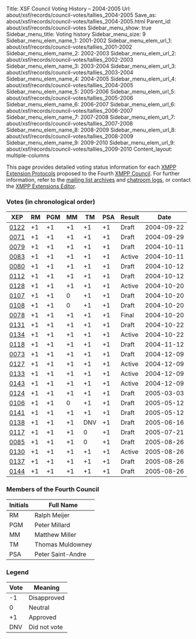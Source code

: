 Title: XSF Council Voting History – 2004-2005
Url: about/xsf/records/council-votes/tallies_2004-2005
Save_as: about/xsf/records/council-votes/tallies_2004-2005.html
Parent_id: about/xsf/records/council-votes
Sidebar_menu_show: true
Sidebar_menu_title: Voting history
Sidebar_menu_size: 9
Sidebar_menu_elem_name_1: 2001-2002
Sidebar_menu_elem_url_1: about/xsf/records/council-votes/tallies_2001-2002
Sidebar_menu_elem_name_2: 2002-2003
Sidebar_menu_elem_url_2: about/xsf/records/council-votes/tallies_2002-2003
Sidebar_menu_elem_name_3: 2003-2004
Sidebar_menu_elem_url_3: about/xsf/records/council-votes/tallies_2003-2004
Sidebar_menu_elem_name_4: 2004-2005
Sidebar_menu_elem_url_4: about/xsf/records/council-votes/tallies_2004-2005
Sidebar_menu_elem_name_5: 2005-2006
Sidebar_menu_elem_url_5: about/xsf/records/council-votes/tallies_2005-2006
Sidebar_menu_elem_name_6: 2006-2007
Sidebar_menu_elem_url_6: about/xsf/records/council-votes/tallies_2006-2007
Sidebar_menu_elem_name_7: 2007-2008
Sidebar_menu_elem_url_7: about/xsf/records/council-votes/tallies_2007-2008
Sidebar_menu_elem_name_8: 2008-2009
Sidebar_menu_elem_url_8: about/xsf/records/council-votes/tallies_2008-2009
Sidebar_menu_elem_name_9: 2009-2010
Sidebar_menu_elem_url_9: about/xsf/records/council-votes/tallies_2009-2010
Content_layout: multiple-columns

This page provides detailed voting status information for each [XMPP Extension Protocols] proposed to the Fourth [XMPP Council](2004-2005). For further information, refer to the [mailing list archives] and [chatroom logs], or contact the [XMPP Extensions Editor].

### Votes (in chronological order)

| XEP    | RM  | PGM | MM  | TM  | PSA | Result | Date       |
|--------|-----|-----|-----|-----|-----|--------|------------|
| [0122] | +1  | +1  | +1  | +1  | +1  | Draft  | 2004-09-22 |
| [0071] | +1  | +1  | +1  | +1  | +1  | Draft  | 2004-09-29 |
| [0079] | +1  | +1  | +1  | +1  | +1  | Draft  | 2004-10-11 |
| [0083] | +1  | +1  | +1  | +1  | +1  | Active | 2004-10-11 |
| [0080] | +1  | +1  | +1  | +1  | +1  | Draft  | 2004-10-12 |
| [0112] | +1  | +1  | +1  | +1  | +1  | Draft  | 2004-10-12 |
| [0128] | +1  | +1  | +1  | +1  | +1  | Active | 2004-10-20 |
| [0107] | +1  | +1  | 0   | +1  | +1  | Draft  | 2004-10-20 |
| [0108] | +1  | +1  | 0   | +1  | +1  | Draft  | 2004-10-20 |
| [0078] | +1  | +1  | +1  | +1  | +1  | Final  | 2004-10-20 |
| [0131] | +1  | +1  | +1  | +1  | +1  | Draft  | 2004-10-22 |
| [0134] | +1  | +1  | +1  | +1  | +1  | Active | 2004-10-22 |
| [0118] | +1  | +1  | +1  | +1  | +1  | Draft  | 2004-11-12 |
| [0073] | +1  | +1  | +1  | +1  | +1  | Draft  | 2004-12-09 |
| [0127] | +1  | +1  | +1  | +1  | +1  | Active | 2004-12-09 |
| [0133] | +1  | +1  | +1  | +1  | +1  | Active | 2004-12-09 |
| [0143] | +1  | +1  | +1  | +1  | +1  | Active | 2004-12-09 |
| [0124] | +1  | +1  | +1  | +1  | +1  | Draft  | 2005-03-03 |
| [0106] | +1  | +1  | 0   | +1  | +1  | Draft  | 2005-05-12 |
| [0141] | +1  | +1  | +1  | +1  | +1  | Draft  | 2005-05-12 |
| [0138] | +1  | +1  | +1  | DNV | +1  | Draft  | 2005-06-16 |
| [0117] | +1  | +1  | +1  | 0   | +1  | Draft  | 2005-07-21 |
| [0085] | +1  | +1  | +1  | 0   | +1  | Draft  | 2005-08-26 |
| [0130] | +1  | +1  | +1  | +1  | +1  | Active | 2005-08-26 |
| [0137] | +1  | +1  | +1  | +1  | +1  | Draft  | 2005-08-26 |
| [0144] | +1  | +1  | +1  | +1  | +1  | Draft  | 2005-08-26 |

### Members of the Fourth Council

| Initials | Full Name         |
|----------|-------------------|
| RM       | Ralph Meijer      |
| PGM      | Peter Millard     |
| MM       | Matthew Miller    |
| TM       | Thomas Muldowney  |
| PSA      | Peter Saint-Andre |

### Legend

| Vote | Meaning      |
|------|--------------|
| -1   | Disapproved  |
| 0    | Neutral      |
| +1   | Approved     |
| DNV  | Did not vote |

  [XMPP Extension Protocols]: /extensions/
  [XMPP Council]: /council/
  [mailing list archives]: http://mail.jabber.org/pipermail/council/
  [chatroom logs]: http://logs.jabber.org/council@conference.jabber.org/
  [XMPP Extensions Editor]: /extensions/editor.shtml
  [0122]: /extensions/xep-0122.html
  [0071]: /extensions/xep-0071.html
  [0079]: /extensions/xep-0079.html
  [0083]: /extensions/xep-0083.html
  [0080]: /extensions/xep-0080.html
  [0112]: /extensions/xep-0112.html
  [0128]: /extensions/xep-0128.html
  [0107]: /extensions/xep-0107.html
  [0108]: /extensions/xep-0108.html
  [0078]: /extensions/xep-0078.html
  [0131]: /extensions/xep-0131.html
  [0134]: /extensions/xep-0134.html
  [0118]: /extensions/xep-0118.html
  [0073]: /extensions/xep-0073.html
  [0127]: /extensions/xep-0127.html
  [0133]: /extensions/xep-0133.html
  [0143]: /extensions/xep-0143.html
  [0124]: /extensions/xep-0124.html
  [0106]: /extensions/xep-0106.html
  [0141]: /extensions/xep-0141.html
  [0138]: /extensions/xep-0138.html
  [0117]: /extensions/xep-0117.html
  [0085]: /extensions/xep-0085.html
  [0130]: /extensions/xep-0130.html
  [0137]: /extensions/xep-0137.html
  [0144]: /extensions/xep-0144.html